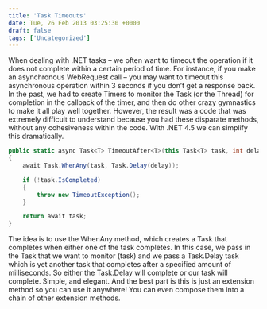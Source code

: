 ```yaml
---
title: 'Task Timeouts'
date: Tue, 26 Feb 2013 03:25:30 +0000
draft: false
tags: ['Uncategorized']
---
```


When dealing with .NET tasks – we often want to timeout the operation if it does not complete within a certain period of time. For instance, if you make an asynchronous WebRequest call – you may want to timeout this asynchronous operation within 3 seconds if you don’t get a response back. In the past, we had to create Timers to monitor the Task (or the Thread) for completion in the callback of the timer, and then do other crazy gymnastics to make it all play well together. However, the result was a code that was extremely difficult to understand because you had these disparate methods, without any cohesiveness within the code. With .NET 4.5 we can simplify this dramatically.

```csharp
public static async Task<T> TimeoutAfter<T>(this Task<T> task, int delay)
{
	await Task.WhenAny(task, Task.Delay(delay));

	if (!task.IsCompleted)
	{
		throw new TimeoutException();	
	}

	return await task;
} 
```

The idea is to use the WhenAny method, which creates a Task that completes when either one of the task completes. In this case, we pass in the Task that we want to monitor (task) and we pass a Task.Delay task which is yet another task that completes after a specified amount of milliseconds. So either the Task.Delay will complete or our task will complete. Simple, and elegant. And the best part is this is just an extension method so you can use it anywhere! You can even compose them into a chain of other extension methods.